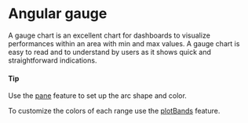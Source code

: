 # Angular gauge
A gauge chart is an excellent chart for dashboards to visualize performances within an area with min and max values. A gauge chart is easy to read and to understand by users as it shows quick and straightforward indications.

#### Tip
Use the [pane](http://api.highcharts.com/highcharts/pane) feature to set up the arc shape and color. 

To customize the colors of each range use the [plotBands](http://api.highcharts.com/highcharts/yAxis.plotLines) feature.